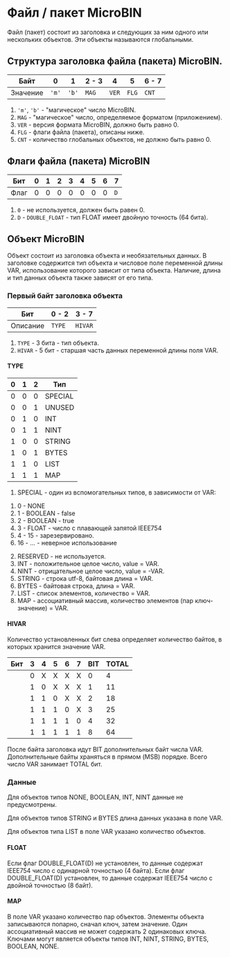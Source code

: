 # Файл / пакет MicroBIN

Файл (пакет) состоит из заголовка и следующих за ним одного или нескольких объектов.
Эти объекты называются глобальными.

## Структура заголовка файла (пакета) MicroBIN.

| Байт    |  0  |  1  |  2  -  3  |  4  |  5  |  6  -  7  |
| ------- | --- | --- | --------- | --- | --- | --------- |
|Значение |`'m'`|`'b'`| `MAG`     |`VER`|`FLG`|`CNT`      |

1. `'m'`, `'b'` - "магическое" число MicroBIN.
2. `MAG` - "магическое" число, определяемое форматом (приложением).
3. `VER` - версия формата MicroBIN, должно быть равно 0.
4. `FLG` - флаги файла (пакета), описаны ниже.
5. `CNT` - количество глобальных объектов, не должно быть равно 0.

## Флаги файла (пакета) MicroBIN

| Бит  | 0 | 1 | 2 | 3 | 4 | 5 | 6 | 7 |
| ---- | - | - | - | - | - | - | - | - |
| Флаг | 0 | 0 | 0 | 0 | 0 | 0 | 0 |`D`|

1. `0` - не используется, должен быть равен 0.
2. `D` - `DOUBLE_FLOAT` - тип FLOAT имеет двойную точность (64 бита).
 
## Объект MicroBIN

Объект состоит из заголовка объекта и необязательных данных.
В заголовке содержится тип объекта и числовое поле переменной длины VAR, использование которого зависит от типа объекта.
Наличие, длина и тип данных объекта также зависят от его типа.

### Первый байт заголовка объекта 

| Бит      | 0 - 2 | 3 - 7 |
| -------- |-------|-------|
| Описание | `TYPE`|`HIVAR`|

1. `TYPE` - 3 бита - тип объекта.
2. `HIVAR` - 5 бит - старшая часть данных переменной длины поля VAR.

#### TYPE

| 0 | 1 | 2 | Тип     |
|---|---|---|---------|
| 0 | 0 | 0 | SPECIAL |
| 0 | 0 | 1 | UNUSED  |
| 0 | 1 | 0 | INT     |
| 0 | 1 | 1 | NINT    |
| 1 | 0 | 0 | STRING  |
| 1 | 0 | 1 | BYTES   |
| 1 | 1 | 0 | LIST    |
| 1 | 1 | 1 | MAP     |

1. SPECIAL - один из вспомогательных типов, в зависимости от VAR:
  1) 0 - NONE
  2) 1 - BOOLEAN - false
  3) 2 - BOOLEAN - true
  4) 3 - FLOAT - число с плавающей запятой IEEE754
  5) 4 - 15 - зарезервировано.
  6) 16 - ... - неверное использование
2. RESERVED - не используется.
3. INT - положительное целое число, value = VAR.
4. NINT - отрицательное целое число, value = -VAR.
5. STRING - строка utf-8, байтовая длина = VAR.
6. BYTES - байтовая строка, длина = VAR.
7. LIST - список элементов, количество = VAR.
8. MAP - ассоциативный массив, количество элементов (пар ключ-значение) = VAR.

#### HIVAR

Количество установленных бит слева определяет количество байтов, в которых хранится значение VAR.

| Бит | 3 | 4 | 5 | 6 | 7 | BIT | TOTAL |
|-----|---|---|---|---|---|-----|-------|
|     | 0 | X | X | X | X |  0  |   4   |
|     | 1 | 0 | X | X | X |  1  |  11   |
|     | 1 | 1 | 0 | X | X |  2  |  18   |
|     | 1 | 1 | 1 | 0 | X |  3  |  25   |
|     | 1 | 1 | 1 | 1 | 0 |  4  |  32   |
|     | 1 | 1 | 1 | 1 | 1 |  8  |  64   |

После байта заголовка идут BIT дополнительных байт числа VAR. Дополнительные байты храняться в прямом (MSB) порядке.
Всего число VAR занимает TOTAL бит.

### Данные

Для объектов типов NONE, BOOLEAN, INT, NINT данные не предусмотрены.

Для объектов типов STRING и BYTES длина данных указана в поле VAR.

Для объектов типа LIST в поле VAR указано количество объектов.

#### FLOAT

Если флаг DOUBLE_FLOAT(D) не установлен, то данные содержат IEEE754 число с одинарной точностью (4 байта).
Если флаг DOUBLE_FLOAT(D) установлен, то данные содержат IEEE754 число с двойной точностью (8 байт).

#### MAP

В поле VAR указано количество пар объектов. Элементы объекта записываются попарно, сначал ключ, затем значение.
Один ассоциативный массив не может содержать 2 одинаковых ключа. Ключами могут является объекты типов INT, NINT, STRING, BYTES, BOOLEAN, NONE.
